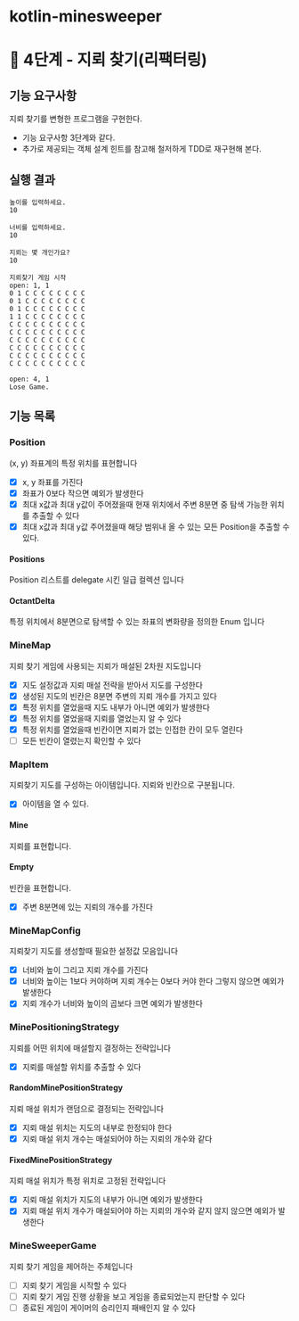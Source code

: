 # kotlin-minesweeper

# 🚀 4단계 - 지뢰 찾기(리팩터링)
## 기능 요구사항
지뢰 찾기를 변형한 프로그램을 구현한다.

- 기능 요구사항 3단계와 같다.
- 추가로 제공되는 객체 설계 힌트를 참고해 철저하게 TDD로 재구현해 본다.

## 실행 결과
```
높이를 입력하세요.
10

너비를 입력하세요.
10

지뢰는 몇 개인가요?
10

지뢰찾기 게임 시작
open: 1, 1
0 1 C C C C C C C C
0 1 C C C C C C C C
0 1 C C C C C C C C
1 1 C C C C C C C C
C C C C C C C C C C
C C C C C C C C C C
C C C C C C C C C C
C C C C C C C C C C
C C C C C C C C C C
C C C C C C C C C C

open: 4, 1
Lose Game.
```

## 기능 목록
### Position
(x, y) 좌표계의 특정 위치를 표현합니다
- [x] x, y 좌표를 가진다
- [x] 좌표가 0보다 작으면 예외가 발생한다
- [x] 최대 x값과 최대 y값이 주어졌을때 현재 위치에서 주변 8분면 중 탐색 가능한 위치를 추출할 수 있다
- [x] 최대 x값과 최대 y값 주어졌을때 해당 범위내 올 수 있는 모든 Position을 추출할 수 있다.

#### Positions
Position 리스트를 delegate 시킨 일급 컬렉션 입니다

#### OctantDelta
특정 위치에서 8분면으로 탐색할 수 있는 좌표의 변화량을 정의한 Enum 입니다

### MineMap
지뢰 찾기 게임에 사용되는 지뢰가 매설된 2차원 지도입니다
- [x] 지도 설정값과 지뢰 매설 전략을 받아서 지도를 구성한다
- [x] 생성된 지도의 빈칸은 8분면 주변의 지뢰 개수를 가지고 있다
- [x] 특정 위치를 열었을때 지도 내부가 아니면 예외가 발생한다
- [x] 특정 위치를 열었을때 지뢰를 열었는지 알 수 있다
- [x] 특정 위치를 열었을때 빈칸이면 지뢰가 없는 인접한 칸이 모두 열린다
- [ ] 모든 빈칸이 열렸는지 확인할 수 있다

### MapItem
지뢰찾기 지도를 구성하는 아이템입니다. 지뢰와 빈칸으로 구분됩니다.
- [x] 아이템을 열 수 있다.
#### Mine
지뢰를 표현합니다.
#### Empty
빈칸을 표현합니다.
- [x] 주변 8분면에 있는 지뢰의 개수를 가진다

### MineMapConfig
지뢰찾기 지도를 생성할때 필요한 설정값 모음입니다
- [x] 너비와 높이 그리고 지뢰 개수를 가진다
- [x] 너비와 높이는 1보다 커야하며 지뢰 개수는 0보다 커야 한다 그렇지 않으면 예외가 발생한다
- [x] 지뢰 개수가 너비와 높이의 곱보다 크면 예외가 발생한다

### MinePositioningStrategy
지뢰를 어떤 위치에 매설할지 결정하는 전략입니다
- [x] 지뢰를 매설할 위치를 추출할 수 있다

#### RandomMinePositionStrategy
지뢰 매설 위치가 랜덤으로 결정되는 전략입니다
- [x] 지뢰 매설 위치는 지도의 내부로 한정되야 한다
- [x] 지뢰 매설 위치 개수는 매설되어야 하는 지뢰의 개수와 같다
#### FixedMinePositionStrategy
지뢰 매설 위치가 특정 위치로 고정된 전략입니다
- [x] 지뢰 매설 위치가 지도의 내부가 아니면 예외가 발생한다
- [x] 지뢰 매설 위치 개수가 매설되어야 하는 지뢰의 개수와 같지 않지 않으면 예외가 발생한다

### MineSweeperGame
지뢰 찾기 게임을 제어하는 주체입니다
- [ ] 지뢰 찾기 게임을 시작할 수 있다
- [ ] 지뢰 찾기 게임 진행 상황을 보고 게임을 종료되었는지 판단할 수 있다
- [ ] 종료된 게임이 게이머의 승리인지 패배인지 알 수 있다
